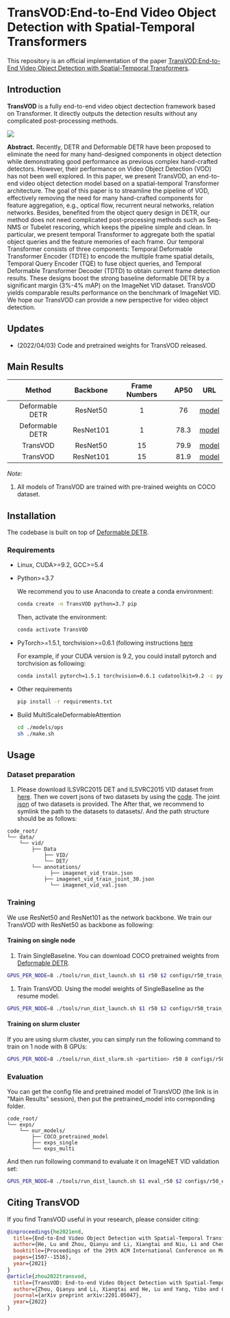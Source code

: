 # TransVOD:End-to-End Video Object Detection with Spatial-Temporal Transformers



This repository is an official implementation of the paper [TransVOD:End-to-End Video Object Detection with Spatial-Temporal Transformers](https://dlnext.acm.org/doi/10.1145/3474085.3475285).

## Introduction

**TransVOD**  is a fully end-to-end video object dectection framework based on Transformer. It directly outputs the detection results without any complicated post-processing methods.

<div style="align: center">
<img src=./figs/teaser.png/>
</div>

**Abstract.** 
Recently, DETR and Deformable DETR have been proposed to eliminate the need for many hand-designed components in object detection while demonstrating good performance as previous complex hand-crafted detectors. However, their performance on Video Object Detection (VOD) has not been well explored. In this paper, we present TransVOD, an end-to-end video object detection model based on a spatial-temporal Transformer architecture. The goal of this paper is to streamline the pipeline of VOD, effectively removing the need for many hand-crafted components for feature aggregation, e.g., optical flow, recurrent neural networks, relation networks. Besides, benefited from the object query design in DETR, our method does not need complicated post-processing methods such as Seq-NMS or Tubelet rescoring, which keeps the pipeline simple and clean. In particular, we present temporal Transformer to aggregate both the spatial object queries and the feature memories of each frame. Our temporal Transformer consists of three components: Temporal Deformable Transformer Encoder (TDTE) to encode the multiple frame spatial details, Temporal Query Encoder (TQE) to fuse object queries, and Temporal Deformable Transformer Decoder (TDTD) to obtain current frame detection results. These designs boost the strong baseline deformable DETR by a significant margin (3%-4% mAP) on the ImageNet VID dataset. TransVOD yields comparable results performance on the benchmark of ImageNet VID. We hope our TransVOD can provide a new perspective for video object detection.

## Updates
- (2022/04/03) Code and pretrained weights for TransVOD released. 


## Main Results

| **Method** | **Backbone** | **Frame Numbers** | **AP50**  |                                           **URL**                                           |
| :--------: | :---------: | :------------: | :------: | :-----------------------------------------------------------------------------------------: |
|    Deformable DETR   | ResNet50  |   1   |   76   |[model](https://drive.google.com/drive/folders/1FTRz-O1_-IL_la-2jQzDiZgvI_NLRPme?usp=sharing) |
|    Deformable DETR   | ResNet101  |   1   |   78.3   |[model](https://drive.google.com/drive/folders/1FTRz-O1_-IL_la-2jQzDiZgvI_NLRPme?usp=sharing) |
|    TransVOD   | ResNet50  |   15   |   79.9   |[model](https://drive.google.com/drive/folders/1FTRz-O1_-IL_la-2jQzDiZgvI_NLRPme?usp=sharing) |
|    TransVOD   | ResNet101  |   15   |   81.9   |[model](https://drive.google.com/drive/folders/1FTRz-O1_-IL_la-2jQzDiZgvI_NLRPme?usp=sharing) |



*Note:*
1. All models of TransVOD are trained  with pre-trained weights on COCO dataset.


## Installation

The codebase is built on top of [Deformable DETR](https://github.com/fundamentalvision/Deformable-DETR).

### Requirements

* Linux, CUDA>=9.2, GCC>=5.4
  
* Python>=3.7

    We recommend you to use Anaconda to create a conda environment:
    ```bash
    conda create -n TransVOD python=3.7 pip
    ```
    Then, activate the environment:
    ```bash
    conda activate TransVOD
    ```
  
* PyTorch>=1.5.1, torchvision>=0.6.1 (following instructions [here](https://pytorch.org/)

    For example, if your CUDA version is 9.2, you could install pytorch and torchvision as following:
    ```bash
    conda install pytorch=1.5.1 torchvision=0.6.1 cudatoolkit=9.2 -c pytorch
    ```
  
* Other requirements
    ```bash
    pip install -r requirements.txt
    ```

* Build MultiScaleDeformableAttention
    ```bash
    cd ./models/ops
    sh ./make.sh
    ```

## Usage

### Dataset preparation

1. Please download ILSVRC2015 DET and ILSVRC2015 VID dataset from [here](https://image-net.org/challenges/LSVRC/2015/2015-downloads). Then we covert jsons of two datasets by using the [code](https://github.com/open-mmlab/mmtracking/blob/master/tools/convert_datasets/ilsvrc/). The joint [json](https://drive.google.com/drive/folders/1cCXY41IFsLT-P06xlPAGptG7sc-zmGKF?usp=sharing)  of two datasets is provided. The  After that, we recommend to symlink the path to the datasets to datasets/. And the path structure should be as follows:

```
code_root/
└── data/
    └── vid/
        ├── Data
            ├── VID/
            └── DET/
        └── annotations/
        	  ├── imagenet_vid_train.json
            ├── imagenet_vid_train_joint_30.json
        	  └── imagenet_vid_val.json

```

### Training
We use ResNet50 and ResNet101 as the network backbone. We train our TransVOD with ResNet50 as backbone as following:

#### Training on single node
1. Train SingleBaseline. You can download COCO pretrained weights from [Deformable DETR](https://github.com/fundamentalvision/Deformable-DETR). 
   
```bash 
GPUS_PER_NODE=8 ./tools/run_dist_launch.sh $1 r50 $2 configs/r50_train_single.sh
```  
1. Train TransVOD. Using the model weights of SingleBaseline as the resume model.

```bash 
GPUS_PER_NODE=8 ./tools/run_dist_launch.sh $1 r50 $2 configs/r50_train_multi.sh
``` 


#### Training on slurm cluster
If you are using slurm cluster, you can simply run the following command to train on 1 node with 8 GPUs:
```bash
GPUS_PER_NODE=8 ./tools/run_dist_slurm.sh <partition> r50 8 configs/r50_train_multi.sh
```

### Evaluation
You can get the config file and pretrained model of TransVOD (the link is in "Main Results" session), then put the pretrained_model into correponding folder.
```
code_root/
└── exps/
    └── our_models/
        ├── COCO_pretrained_model
        ├── exps_single
        └── exps_multi
```
And then run following command to evaluate it on ImageNET VID validation set:
```bash 
GPUS_PER_NODE=8 ./tools/run_dist_launch.sh $1 eval_r50 $2 configs/r50_eval_multi.sh
```



## Citing TransVOD
If you find TransVOD useful in your research, please consider citing:
```bibtex
@inproceedings{he2021end,
  title={End-to-End Video Object Detection with Spatial-Temporal Transformers},
  author={He, Lu and Zhou, Qianyu and Li, Xiangtai and Niu, Li and Cheng, Guangliang and Li, Xiao and Liu, Wenxuan and Tong, Yunhai and Ma, Lizhuang and Zhang, Liqing},
  booktitle={Proceedings of the 29th ACM International Conference on Multimedia},
  pages={1507--1516},
  year={2021}
}
@article{zhou2022transvod,
  title={TransVOD: End-to-end Video Object Detection with Spatial-Temporal Transformers},
  author={Zhou, Qianyu and Li, Xiangtai and He, Lu and Yang, Yibo and Cheng, Guangliang and Tong, Yunhai and Ma, Lizhuang and Tao, Dacheng},
  journal={arXiv preprint arXiv:2201.05047},
  year={2022}
}
